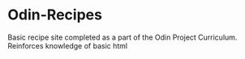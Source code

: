 # Odin-Recipes
Basic recipe site completed as a part of the Odin Project Curriculum. Reinforces knowledge of basic html 

